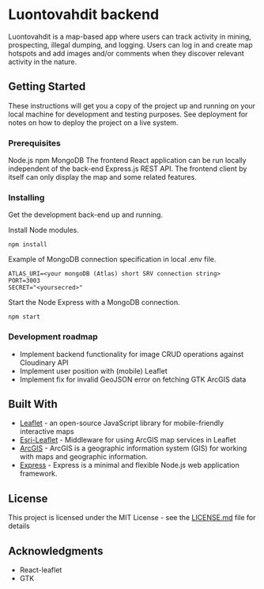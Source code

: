 # Luontovahdit backend

Luontovahdit is a map-based app where users can track activity in mining, prospecting, illegal dumping, and logging. Users can log in and create map hotspots and add images and/or comments when they discover relevant activity in the nature.

## Getting Started

These instructions will get you a copy of the project up and running on your local machine for development and testing purposes. See deployment for notes on how to deploy the project on a live system.

### Prerequisites

Node.js
npm
MongoDB
The frontend React application can be run locally independent of the back-end Express.js REST API.
The frontend client by itself can only display the map and some related features.

### Installing

Get the development back-end up and running.

Install Node modules.
```
npm install
```

Example of MongoDB connection specification in local .env file.
```
ATLAS_URI=<your mongoDB (Atlas) short SRV connection string>
PORT=3003
SECRET="<yoursecred>"
```



Start the Node Express with a MongoDB connection.
```
npm start
```

### Development roadmap

* Implement backend functionality for image CRUD operations against Cloudinary API
* Implement user position with (mobile) Leaflet
* Implement fix for invalid GeoJSON error on fetching GTK ArcGIS data

## Built With

* [Leaflet](https://leafletjs.com/) - an open-source JavaScript library for mobile-friendly interactive maps
* [Esri-Leaflet](https://esri.github.io/esri-leaflet/) - Middleware for using ArcGIS map services in Leaflet
* [ArcGIS](http://www.arcgis.com/home/index.html) - ArcGIS is a geographic information system (GIS) for working with maps and geographic information.
* [Express](https://rometools.github.io/rome/) - Express is a minimal and flexible Node.js web application framework.

## License

This project is licensed under the MIT License - see the [LICENSE.md](LICENSE.md) file for details

## Acknowledgments

* React-leaflet
* GTK
